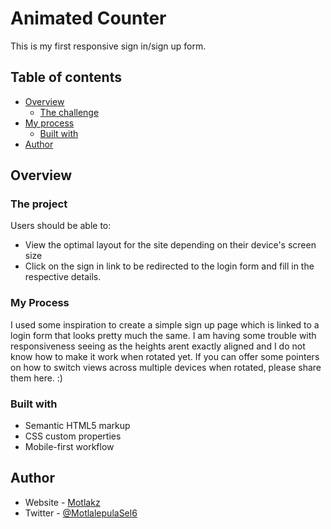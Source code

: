 # Animated Counter

This is my first responsive sign in/sign up form.

## Table of contents

- [Overview](#overview)
  - [The challenge](#the-challenge)
- [My process](#my-process)
  - [Built with](#built-with)
- [Author](#author)

## Overview

### The project

Users should be able to:

- View the optimal layout for the site depending on their device's screen size
- Click on the sign in link to be redirected to the login form and fill in the respective details.

### My Process

I used some inspiration to create a simple sign up page which is linked to a login form that looks pretty much the same. I am having some trouble with responsiveness seeing as the heights arent exactly aligned and I do not know how to make it work when rotated yet. If you can offer some pointers on how to switch views across multiple devices when rotated, please share them here. :)

### Built with

- Semantic HTML5 markup
- CSS custom properties
- Mobile-first workflow


## Author

- Website - [Motlakz](https://github.com/Motlakz/)
- Twitter - [@MotlalepulaSel6](https://www.twitter.com/MotlalepulaSel6/)

